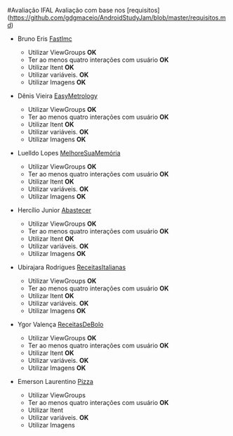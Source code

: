 #Avaliação IFAL
Avaliação com base nos [requisitos] (https://github.com/gdgmaceio/AndroidStudyJam/blob/master/requisitos.md) 

* Bruno Eris [FastImc](https://github.com/brunoeris/fast-imc)
    * Utilizar ViewGroups **OK**
    * Ter ao menos quatro interações com usuário **OK**
    * Utilizar Itent **OK**
    * Utilizar variáveis. **OK**
    * Utilizar Imagens **OK**
    
* Dênis Vieira [EasyMetrology](https://github.com/fromdenisvieira/androiddevstudyjams)
    * Utilizar ViewGroups **OK**
    * Ter ao menos quatro interações com usuário **OK**
    * Utilizar Itent **OK**
    * Utilizar variáveis. **OK**
    * Utilizar Imagens **OK**
    
* Luelldo Lopes [MelhoreSuaMemória](https://github.com/luelldo/appmelhorarsuamemoria)
    * Utilizar ViewGroups **OK**
    * Ter ao menos quatro interações com usuário **OK**
    * Utilizar Itent **OK**
    * Utilizar variáveis. **OK**
    * Utilizar Imagens **OK**

* Hercílio Junior [Abastecer](https://github.com/Hernior/android)
    * Utilizar ViewGroups **OK**
    * Ter ao menos quatro interações com usuário **OK**
    * Utilizar Itent **OK**
    * Utilizar variáveis. **OK**
    * Utilizar Imagens **OK**

* Ubirajara Rodrigues [ReceitasItalianas](https://github.com/birarodrigues/app-receitas-italianas)
    * Utilizar ViewGroups **OK**
    * Ter ao menos quatro interações com usuário **OK**
    * Utilizar Itent **OK**
    * Utilizar variáveis. **OK**
    * Utilizar Imagens **OK**

* Ygor Valença [ReceitasDeBolo](https://github.com/ygorvalenca/projetoFinal)
    * Utilizar ViewGroups **OK**
    * Ter ao menos quatro interações com usuário **OK**
    * Utilizar Itent **OK**
    * Utilizar variáveis. **OK**
    * Utilizar Imagens **OK**   
   
* Emerson Laurentino [Pizza](https://github.com/emersonlaurentino/androiddevstudyjams)
    * Utilizar ViewGroups 
    * Ter ao menos quatro interações com usuário **OK**
    * Utilizar Itent 
    * Utilizar variáveis. **OK**
    * Utilizar Imagens   

    

